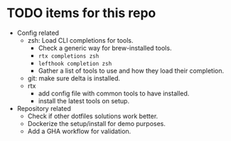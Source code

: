 # TODO items for this repo

- Config related
  - zsh: Load CLI completions for tools.
    - Check a generic way for brew-installed tools.
    - `rtx completions zsh`
    - `lefthook completion zsh`
    - Gather a list of tools to use and how they load their completion.
  - git: make sure delta is installed.
  - rtx
    - add config file with common tools to have installed.
    - install the latest tools on setup.
- Repository related
  - Check if other dotfiles solutions work better.
  - Dockerize the setup/install for demo purposes.
  - Add a GHA workflow for validation.
